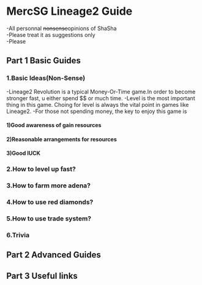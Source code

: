 # MercSG Lineage2 Guide
-All personnal ~~nonsense~~opinions of ShaSha</br> 
-Please treat it as suggestions only</br> 
-Please </br>


## Part 1 Basic Guides
### 1.Basic Ideas(Non-Sense)
-Lineage2 Revolution is a typical Money-Or-Time game.In order to become stronger fast, u either spend $$ or much time.
-Level is the most important thing in this game. Choing for level is always the vital point in games like Lineage2.
-For those not spending money, the key to enjoy this game is 
#### 1)Good awareness of gain resources
#### 2)Reasonable arrangements for resources
#### 3)Good lUCK

### 2.How to level up fast?
### 3.How to farm more adena?
### 4.How to use red diamonds?
### 5.How to use trade system?
### 6.Trivia


## Part 2 Advanced Guides
## Part 3 Useful links

